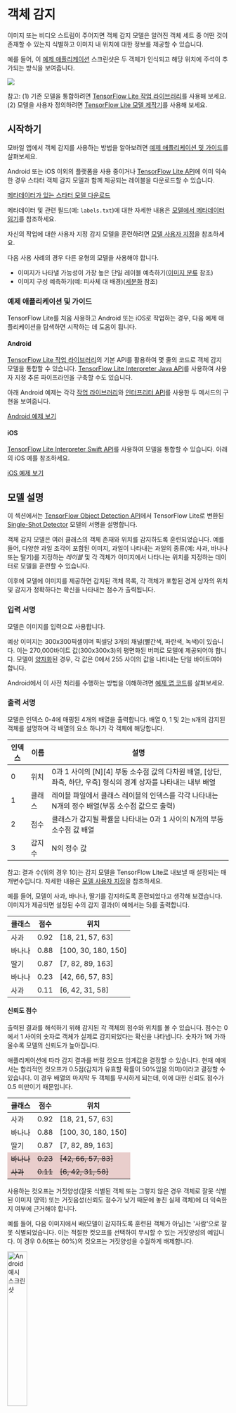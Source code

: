 # 객체 감지

이미지 또는 비디오 스트림이 주어지면 객체 감지 모델은 알려진 객체 세트 중 어떤 것이 존재할 수 있는지 식별하고 이미지 내 위치에 대한 정보를 제공할 수 있습니다.

예를 들어, 이 <a href="#get_started">예제 애플리케이션</a> 스크린샷은 두 객체가 인식되고 해당 위치에 주석이 추가되는 방식을 보여줍니다.


<img src="../images/detection.png" class="attempt-right">

참고: (1) 기존 모델을 통합하려면 [TensorFlow Lite 작업 라이브러리](../../inference_with_metadata/task_library/object_detector)를 사용해 보세요. (2) 모델을 사용자 정의하려면 [TensorFlow Lite 모델 제작기](https://www.tensorflow.org/lite/guide/model_maker)를 사용해 보세요.

## 시작하기

모바일 앱에서 객체 감지를 사용하는 방법을 알아보려면 <a href="#example_applications_and_guides">예제 애플리케이션 및 가이드</a>를 살펴보세요.

Android 또는 iOS 이외의 플랫폼을 사용 중이거나 <a href="https://www.tensorflow.org/api_docs/python/tf/lite">TensorFlow Lite API</a>에 이미 익숙한 경우 스타터 객체 감지 모델과 함께 제공되는 레이블을 다운로드할 수 있습니다.

<a class="button button-primary" href="https://tfhub.dev/tensorflow/lite-model/ssd_mobilenet_v1/1/metadata/1?lite-format=tflite">메타데이터가 있는 스타터 모델 다운로드</a>

메타데이터 및 관련 필드(예: `labels.txt`)에 대한 자세한 내용은 <a href="../../models/convert/metadata#read_the_metadata_from_models">모델에서 메타데이터 읽기</a>를 참조하세요.

자신의 작업에 대한 사용자 지정 감지 모델을 훈련하려면 <a href="#model-customization">모델 사용자 지정</a>을 참조하세요.

다음 사용 사례의 경우 다른 유형의 모델을 사용해야 합니다.

<ul>
  <li>이미지가 나타낼 가능성이 가장 높은 단일 레이블 예측하기(<a href="../image_classification/overview.md">이미지 분류</a> 참조)</li>
  <li>이미지 구성 예측하기(예: 피사체 대 배경)(<a href="../segmentation/overview.md">세분화</a> 참조)</li>
</ul>

### 예제 애플리케이션 및 가이드

TensorFlow Lite를 처음 사용하고 Android 또는 iOS로 작업하는 경우, 다음 예제 애플리케이션을 탐색하면 시작하는 데 도움이 됩니다.

#### Android

[TensorFlow Lite 작업 라이브러리](../../inference_with_metadata/task_library/object_detector)의 기본 API를 활용하여 몇 줄의 코드로 객체 감지 모델을 통합할 수 있습니다. [TensorFlow Lite Interpreter Java API](../../guide/inference#load_and_run_a_model_in_java)를 사용하여 사용자 지정 추론 파이프라인을 구축할 수도 있습니다.

아래 Android 예제는 각각 [작업 라이브러리](https://github.com/tensorflow/examples/tree/master/lite/examples/object_detection/android_play_services)와 [인터프리터 API](https://github.com/tensorflow/examples/tree/eb925e460f761f5ed643d17f0c449e040ac2ac45/lite/examples/object_detection/android/lib_interpreter)를 사용한 두 메서드의 구현을 보여줍니다.

<a class="button button-primary" href="https://github.com/tensorflow/examples/tree/master/lite/examples/object_detection/android">Android 예제 보기</a>

#### iOS

[TensorFlow Lite Interpreter Swift API](../../guide/inference#load_and_run_a_model_in_swift)를 사용하여 모델을 통합할 수 있습니다. 아래의 iOS 예를 참조하세요.

<a class="button button-primary" href="https://github.com/tensorflow/examples/tree/master/lite/examples/object_detection/ios">iOS 예제 보기</a>

## 모델 설명

이 섹션에서는 [TensorFlow Object Detection API](https://arxiv.org/abs/1512.02325)에서 TensorFlow Lite로 변환된 [Single-Shot Detector](https://github.com/tensorflow/models/blob/master/research/object_detection/) 모델의 서명을 설명합니다.

객체 감지 모델은 여러 클래스의 객체 존재와 위치를 감지하도록 훈련되었습니다. 예를 들어, 다양한 과일 조각이 포함된 이미지, 과일이 나타내는 과일의 종류(예: 사과, 바나나 또는 딸기)를 지정하는 *레이블* 및 각 객체가 이미지에서 나타나는 위치를 지정하는 데이터로 모델을 훈련할 수 있습니다.

이후에 모델에 이미지를 제공하면 감지된 객체 목록, 각 객체가 포함된 경계 상자의 위치 및 감지가 정확하다는 확신을 나타내는 점수가 출력됩니다.

### 입력 서명

모델은 이미지를 입력으로 사용합니다.

예상 이미지는 300x300픽셀이며 픽셀당 3개의 채널(빨간색, 파란색, 녹색)이 있습니다. 이는 270,000바이트 값(300x300x3)의 평면화된 버퍼로 모델에 제공되어야 합니다. 모델이 <a href="../../performance/post_training_quantization.md">양자화</a>된 경우, 각 값은 0에서 255 사이의 값을 나타내는 단일 바이트여야 합니다.

Android에서 이 사전 처리를 수행하는 방법을 이해하려면 [예제 앱 코드](https://github.com/tensorflow/examples/tree/master/lite/examples/object_detection/android)를 살펴보세요.

### 출력 서명

모델은 인덱스 0-4에 매핑된 4개의 배열을 출력합니다. 배열 0, 1 및 2는 `N`개의 감지된 객체를 설명하며 각 배열의 요소 하나가 각 객체에 해당합니다.

<table>
  <thead>
    <tr>
      <th>인덱스</th>
      <th>이름</th>
      <th>설명</th>
    </tr>
  </thead>
  <tbody>
    <tr>
      <td>0</td>
      <td>위치</td>
      <td>0과 1 사이의 [N][4] 부동 소수점 값의 다차원 배열, [상단, 좌측, 하단, 우측] 형식의 경계 상자를 나타내는 내부 배열</td>
    </tr>
    <tr>
      <td>1</td>
      <td>클래스</td>
      <td>레이블 파일에서 클래스 레이블의 인덱스를 각각 나타내는 N개의 정수 배열(부동 소수점 값으로 출력)</td>
    </tr>
    <tr>
      <td>2</td>
      <td>점수</td>
      <td>클래스가 감지될 확률을 나타내는 0과 1 사이의 N개의 부동 소수점 값 배열</td>
    </tr>
    <tr>
      <td>3</td>
      <td>감지 수</td>
      <td>N의 정수 값</td>
    </tr>
  </tbody>
</table>

참고: 결과 수(위의 경우 10)는 감지 모델을 TensorFlow Lite로 내보낼 때 설정되는 매개변수입니다. 자세한 내용은 <a href="#model-customization">모델 사용자 지정</a>을 참조하세요.

예를 들어, 모델이 사과, 바나나, 딸기를 감지하도록 훈련되었다고 생각해 보겠습니다. 이미지가 제공되면 설정된 수의 감지 결과(이 예에서는 5)를 출력합니다.

<table style="width: 60%;">
  <thead>
    <tr>
      <th>클래스</th>
      <th>점수</th>
      <th>위치</th>
    </tr>
  </thead>
  <tbody>
    <tr>
      <td>사과</td>
      <td>0.92</td>
      <td>[18, 21, 57, 63]</td>
    </tr>
    <tr>
      <td>바나나</td>
      <td>0.88</td>
      <td>[100, 30, 180, 150]</td>
    </tr>
    <tr>
      <td>딸기</td>
      <td>0.87</td>
      <td>[7, 82, 89, 163]</td>
    </tr>
    <tr>
      <td>바나나</td>
      <td>0.23</td>
      <td>[42, 66, 57, 83]</td>
    </tr>
    <tr>
      <td>사과</td>
      <td>0.11</td>
      <td>[6, 42, 31, 58]</td>
    </tr>
  </tbody>
</table>

#### 신뢰도 점수

출력된 결과를 해석하기 위해 감지된 각 객체의 점수와 위치를 볼 수 있습니다. 점수는 0에서 1 사이의 숫자로 객체가 실제로 감지되었다는 확신을 나타냅니다. 숫자가 1에 가까울수록 모델의 신뢰도가 높아집니다.

애플리케이션에 따라 감지 결과를 버릴 컷오프 임계값을 결정할 수 있습니다. 현재 예에서는 합리적인 컷오프가 0.5점(감지가 유효할 확률이 50%임을 의미)이라고 결정할 수 있습니다. 이 경우 배열의 마지막 두 객체를 무시하게 되는데, 이에 대한 신뢰도 점수가 0.5 미만이기 때문입니다.

<table style="width: 60%;">
  <thead>
    <tr>
      <th>클래스</th>
      <th>점수</th>
      <th>위치</th>
    </tr>
  </thead>
  <tbody>
    <tr>
      <td>사과</td>
      <td>0.92</td>
      <td>[18, 21, 57, 63]</td>
    </tr>
    <tr>
      <td>바나나</td>
      <td>0.88</td>
      <td>[100, 30, 180, 150]</td>
    </tr>
    <tr>
      <td>딸기</td>
      <td>0.87</td>
      <td>[7, 82, 89, 163]</td>
    </tr>
    <tr>
      <td style="background-color: #e9cecc; text-decoration-line: line-through;">바나나</td>
      <td style="background-color: #e9cecc; text-decoration-line: line-through;">0.23</td>
      <td style="background-color: #e9cecc; text-decoration-line: line-through;">[42, 66, 57, 83]</td>
    </tr>
    <tr>
      <td style="background-color: #e9cecc; text-decoration-line: line-through;">사과</td>
      <td style="background-color: #e9cecc; text-decoration-line: line-through;">0.11</td>
      <td style="background-color: #e9cecc; text-decoration-line: line-through;">[6, 42, 31, 58]</td>
    </tr>
  </tbody>
</table>

사용하는 컷오프는 거짓양성(잘못 식별된 객체 또는 그렇지 않은 경우 객체로 잘못 식별된 이미지 영역) 또는 거짓음성(신뢰도 점수가 낮기 때문에 놓친 실제 객체)에 더 익숙한지 여부에 근거해야 합니다.

예를 들어, 다음 이미지에서 배(모델이 감지하도록 훈련된 객체가 아님)는 '사람'으로 잘못 식별되었습니다. 이는 적절한 컷오프를 선택하여 무시할 수 있는 거짓양성의 예입니다. 이 경우 0.6(또는 60%)의 컷오프는 거짓양성을 수월하게 배제합니다.


<img src="images/false_positive.png" width="30%" alt="Android 예시 스크린 샷">

#### 위치

감지된 각 객체에 대해 모델은 위치를 둘러싸는 경계 사각형을 나타내는 4개의 숫자 배열을 반환합니다. 제공된 스타터 모델의 경우 숫자는 다음과 같이 주문됩니다.

<table style="width: 50%; margin: 0 auto;">
  <tbody>
    <tr style="border-top: none;">
      <td>[</td>
      <td>상단,</td>
      <td>좌측,</td>
      <td>하단,</td>
      <td>우측</td>
      <td>]</td>
    </tr>
  </tbody>
</table>

상단 값은 이미지 상단에서 직사각형 상단 가장자리까지의 거리를 픽셀 단위로 나타냅니다. 좌측 값은 입력 이미지의 왼쪽에서 왼쪽 가장자리까지의 거리를 나타냅니다. 다른 값은 유사한 방식으로 하단 및 오른쪽 가장자리를 나타냅니다.

참고: 객체 감지 모델은 특정 크기의 입력 이미지를 허용합니다. 해당 이미지 크기는 기기의 카메라로 캡처한 원시 이미지의 크기와 다를 수 있으며 모델의 입력 크기에 맞게 원시 이미지를 자르고 크기를 조정하는 코드를 작성해야 합니다(관련 예제는 <a href="#get_started">예제 애플리케이션</a>)에서 찾아볼 수 있습니다). <br><br>모델이 출력하는 픽셀값은 잘리고 크기가 조정된 이미지의 위치를 참조하므로 올바르게 해석하려면 원시 이미지에 맞게 크기를 조정해야 합니다.

## 성능 벤치마크

<a class="button button-primary" href="https://tfhub.dev/tensorflow/lite-model/ssd_mobilenet_v1/1/metadata/1?lite-format=tflite">스타터 모델</a>에 대한 성능 벤치마크 수치는 [여기에 설명](https://www.tensorflow.org/lite/performance/benchmarks)된 도구로 생성됩니다.

<table>
  <thead>
    <tr>
      <th>모델명</th>
      <th>모델 크기</th>
      <th>기기</th>
      <th>GPU</th>
      <th>CPU</th>
    </tr>
  </thead>
  <tr>
    <td rowspan="3">       <a href="https://tfhub.dev/tensorflow/lite-model/ssd_mobilenet_v1/1/metadata/1?lite-format=tflite">COCO SSD MobileNet v1</a> </td>
    <td rowspan="3">       27 Mb</td>
    <td>Pixel 3(Android 10)</td>
    <td>22ms</td>
    <td>46ms *</td>
  </tr>
   <tr>
     <td>Pixel 4(Android 10)</td>
    <td>20ms</td>
    <td>29ms *</td>
  </tr>
   <tr>
     <td>iPhone XS(iOS 12.4.1)</td>
     <td>7.6ms</td>
    <td>11ms **</td>
  </tr>
</table>

* 4개의 스레드가 사용되었습니다.

** 최상의 결과를 위해 iPhone에서 2개의 스레드가 사용되었습니다.

## 모델 사용자 지정

### 사전 훈련된 모델

다양한 지연 및 정밀도 특성을 가진 모바일에 최적화된 감지 모델은 [감지 동물원](https://github.com/tensorflow/models/blob/master/research/object_detection/g3doc/tf1_detection_zoo.md#mobile-models)에서 찾을 수 있습니다. 각각은 다음 섹션에서 설명하는 입력 및 출력 서명을 따릅니다.

[TF1](https://github.com/tensorflow/models/blob/master/research/object_detection/g3doc/running_on_mobile_tensorflowlite.md) 및 [TF2](https://github.com/tensorflow/models/blob/master/research/object_detection/g3doc/running_on_mobile_tf2.md) 내보내기 스크립트에는 더 많은 수의 출력 객체 또는 더 느리고 정확한 사후 처리를 활성화할 수 있는 매개변수가 있습니다. 지원되는 인수의 전체 목록을 보려면 스크립트와 함께 `--help`를 사용하세요.

[TF1](https://github.com/tensorflow/models/blob/master/research/object_detection/g3doc/running_on_mobile_tensorflowlite.md) 및 [TF2](https://github.com/tensorflow/models/blob/master/research/object_detection/g3doc/running_on_mobile_tf2.md) 내보내기 스크립트에는 더 많은 수의 출력 객체 또는 더 느리고 정확한 사후 처리를 가능하게 하는 매개변수가 있습니다. 지원되는 인수의 전체 목록을 보려면 스크립트와 함께 `--help`를 사용하세요.

> 현재 온디바이스 추론은 SSD 모델에만 최적화되어 있습니다. CenterNet 및 EfficientDet과 같은 다른 아키텍처의 지원을 개선하기 위한 기회를 찾고 있습니다.

### 사용자 지정할 모델을 선택하는 방법은?

각 모델에는 고유한 정밀도(mAP 값으로 정량화됨) 및 대기 시간 특성이 있습니다. 사용 사례와 의도한 하드웨어에 가장 적합한 모델을 선택해야 합니다. 예를 들어 [Edge TPU](https://github.com/tensorflow/models/blob/master/research/object_detection/g3doc/tf1_detection_zoo.md#pixel4-edge-tpu-models) 모델은 Pixel 4에서 Google의 Edge TPU에 대한 추론에 이상적입니다.

[벤치마크 도구](https://www.tensorflow.org/lite/performance/measurement)를 사용하여 모델을 평가하고 사용 가능한 가장 효율적인 옵션을 선택할 수 있습니다.

## 사용자 지정 데이터에 대한 모델 미세 조정

제공되고 있는 사전 훈련된 모델은 90개의 객체 클래스를 감지하도록 훈련되었습니다. 전체 클래스 목록은 <a href="https://tfhub.dev/tensorflow/lite-model/ssd_mobilenet_v1/1/metadata/1?lite-format=tflite">모델 메타데이터</a>의 레이블 파일을 참조하세요.

전이 학습이라고 하는 기술을 사용하여 원래 세트에 없는 클래스를 인식하도록 모델을 다시 훈련할 수 있습니다. 예를 들어, 원래 훈련 데이터에 야채가 하나만 있음에도 불구하고 여러 유형의 야채를 감지하도록 모델을 다시 훈련할 수 있습니다. 이를 위해 훈련하려는 새 레이블 각각에 대한 훈련 이미지 세트가 필요합니다. 권장되는 방법은 몇 줄의 코드로 사용자 지정 데이터세트를 사용하여 TensorFlow Lite 모델 훈련 프로세스를 단순화하는 [TensorFlow Lite Model Maker](https://www.tensorflow.org/lite/guide/model_maker) 라이브러리를 사용하는 것입니다. 필요한 훈련 데이터의 양과 시간을 줄이기 위해 전이 학습이 사용됩니다. 몇 가지 예를 통해 사전 훈련된 모델을 미세 조정하는 예로서 [Few-shot detection Colab](https://github.com/tensorflow/models/blob/master/research/object_detection/colab_tutorials/eager_few_shot_od_training_tflite.ipynb)을 배울 수도 있습니다.

더 큰 데이터세트로 미세 조정하려면 TensorFlow Object Detection API를 사용하여 자신의 모델을 훈련하기 위한 [TF1](https://github.com/tensorflow/models/blob/master/research/object_detection/g3doc/tf1_training_and_evaluation.md), [TF2](https://github.com/tensorflow/models/blob/master/research/object_detection/g3doc/tf2_training_and_evaluation.md) 가이드를 살펴보세요. 훈련 후에는 [TF1](https://github.com/tensorflow/models/blob/master/research/object_detection/g3doc/running_on_mobile_tensorflowlite.md), [TF2](https://github.com/tensorflow/models/blob/master/research/object_detection/g3doc/running_on_mobile_tf2.md) 지침에 따라 TFLite 친화적인 형식으로 변환할 수 있습니다.

